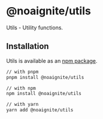 # @noaignite/utils

Utils - Utility functions.

## Installation

Utils is available as an [npm package](https://www.npmjs.com/package/@noaignite/utils).

```sh
// with pnpm
pnpm install @noaignite/utils

// with npm
npm install @noaignite/utils

// with yarn
yarn add @noaignite/utils
```
